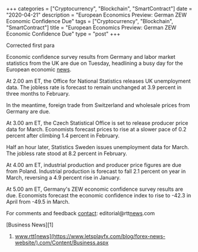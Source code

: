 +++
categories = ["Cryptocurrency", "Blockchain", "SmartContract"]
date = "2020-04-21"
description = "European Economics Preview: German ZEW Economic Confidence Due"
tags = ["Cryptocurrency", "Blockchain", "SmartContract"]
title = "European Economics Preview: German ZEW Economic Confidence Due"
type = "post"
+++

Corrected first para

Economic confidence survey results from Germany and labor market
statistics from the UK are due on Tuesday, headlining a busy day for the
European economic [news](https://www.letsplayfx.com/blog/forex-news-website/).

At 2.00 am ET, the Office for National Statistics releases UK
unemployment data. The jobless rate is forecast to remain unchanged at
3.9 percent in three months to February.

In the meantime, foreign trade from Switzerland and wholesale prices
from Germany are due.

At 3.00 am ET, the Czech Statistical Office is set to release producer
price data for March. Economists forecast prices to rise at a slower
pace of 0.2 percent after climbing 1.4 percent in February.

Half an hour later, Statistics Sweden issues unemployment data for
March. The jobless rate stood at 8.2 percent in February.

At 4.00 am ET, industrial production and producer price figures are due
from Poland. Industrial production is forecast to fall 2.1 percent on
year in March, reversing a 4.9 percent rise in January.

At 5.00 am ET, Germany's ZEW economic confidence survey results are due.
Economists forecast the economic confidence index to rise to -42.3 in
April from -49.5 in March.

For comments and feedback [contact](https://www.playgroundfx.com/contact/): editorial@rtt[news](https://www.letsplayfx.com/blog/forex-news-website/).com

[Business News][1]

   1. www.rtt[news](https://www.letsplayfx.com/blog/forex-news-website/).com/Content/Business.aspx